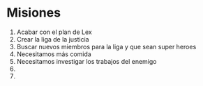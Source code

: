 # Misiones

1. Acabar con el plan de Lex
2. Crear la liga de la justicia
3. Buscar nuevos miembros para la liga y que sean super heroes
4. Necesitamos más comida
5. Necesitamos investigar los trabajos del enemigo
6.
7. 
